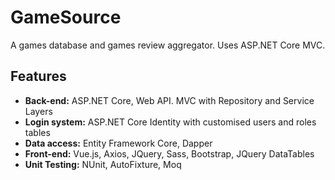 # GameSource
A games database and games review aggregator. Uses ASP.NET Core MVC.

## Features
- **Back-end:** ASP.NET Core, Web API. MVC with Repository and Service Layers
- **Login system:** ASP.NET Core Identity with customised users and roles tables
- **Data access:** Entity Framework Core, Dapper
- **Front-end:** Vue.js, Axios, JQuery, Sass, Bootstrap, JQuery DataTables
- **Unit Testing:** NUnit, AutoFixture, Moq
